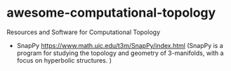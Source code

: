 # awesome-computational-topology
Resources and Software for Computational Topology

- SnapPy https://www.math.uic.edu/t3m/SnapPy/index.html (SnapPy is a program for studying the topology and geometry of 3-manifolds, with a focus on hyperbolic structures. )
